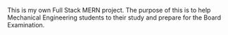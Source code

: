 This is my own Full Stack MERN project.
The purpose of this is to help Mechanical Engineering students to their study and prepare for the Board Examination.
